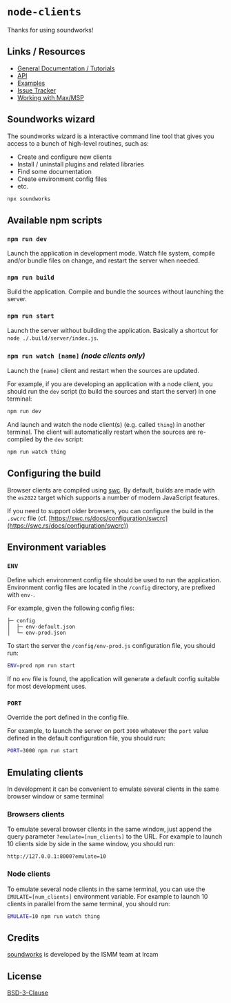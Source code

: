 # `node-clients`

Thanks for using soundworks!

## Links / Resources

- [General Documentation / Tutorials](https://soundworks.dev/)
- [API](https://soundworks.dev/api)
- [Examples](https://github.com/collective-soundworks/soundworks-examples)
- [Issue Tracker](https://github.com/collective-soundworks/soundworks/issues)
- [Working with Max/MSP](https://github.com/collective-soundworks/soundworks-max)

## Soundworks wizard

The soundworks wizard is a interactive command line tool that gives you access to a bunch of high-level routines, such as:

- Create and configure new clients
- Install / uninstall plugins and related libraries
- Find some documentation
- Create environment config files
- etc.

```bash
npx soundworks
```

## Available npm scripts

### `npm run dev`

Launch the application in development mode. Watch file system, compile and/or bundle files on change, and restart the server when needed.

### `npm run build`

Build the application. Compile and bundle the sources without launching the server.

### `npm run start`

Launch the server without building the application. Basically a shortcut for `node ./.build/server/index.js`.

### `npm run watch [name]` _(node clients only)_

Launch the `[name]` client and restart when the sources are updated. 

For example, if you are developing an application with a node client, you should run the `dev` script (to build the sources and start the server) in one terminal:

```bash
npm run dev
```

And launch and watch the node client(s) (e.g. called `thing`) in another terminal. The client will automatically restart when the sources are re-compiled by the `dev` script:

```bash
npm run watch thing
```

## Configuring the build

Browser clients are compiled using [swc](https://swc.rs/). By default, builds are made with the `es2022` target which supports a number of modern JavaScript features.

If you need to support older browsers, you can configure the build in the `.swcrc` file (cf. [https://swc.rs/docs/configuration/swcrc](https://swc.rs/docs/configuration/swcrc))

## Environment variables

### `ENV`

Define which environment config file should be used to run the application. Environment config files are located in the `/config` directory, are prefixed with `env-`. 

For example, given the following config files:

```
├─ config
│  ├─ env-default.json
│  └─ env-prod.json   
```

To start the server the `/config/env-prod.js` configuration file, you should run:

```bash
ENV=prod npm run start
``` 

If no `env` file is found, the application will generate a default config suitable for most development uses.

### `PORT`

Override the port defined in the config file. 

For example, to launch the server on port `3000` whatever the `port` value defined in the default configuration file, you should run:

```bash
PORT=3000 npm run start
```

## Emulating clients

In development it can be convenient to emulate several clients in the same browser window or same terminal

### Browsers clients

To emulate several browser clients in the same window, just append the query parameter `?emulate=[num_clients]` to the URL. For example to launch 10 clients side by side in the same window, you should run:

```
http://127.0.0.1:8000?emulate=10
```

### Node clients

To emulate several node clients in the same terminal, you can use the `EMULATE=[num_clients]` environment variable. For example to launch 10 clients in parallel from the same terminal, you should run:

```bash
EMULATE=10 npm run watch thing
```

## Credits

[soundworks](https://soundworks.dev) is developed by the ISMM team at Ircam

## License

[BSD-3-Clause](./LICENSE)
